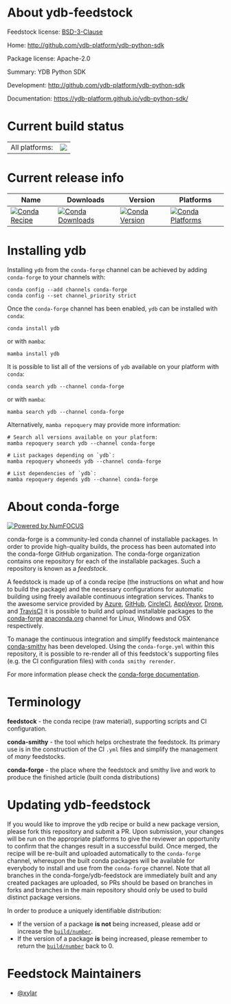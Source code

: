 About ydb-feedstock
===================

Feedstock license: [BSD-3-Clause](https://github.com/conda-forge/ydb-feedstock/blob/main/LICENSE.txt)

Home: http://github.com/ydb-platform/ydb-python-sdk

Package license: Apache-2.0

Summary: YDB Python SDK

Development: http://github.com/ydb-platform/ydb-python-sdk

Documentation: https://ydb-platform.github.io/ydb-python-sdk/

Current build status
====================


<table><tr><td>All platforms:</td>
    <td>
      <a href="https://dev.azure.com/conda-forge/feedstock-builds/_build/latest?definitionId=25774&branchName=main">
        <img src="https://dev.azure.com/conda-forge/feedstock-builds/_apis/build/status/ydb-feedstock?branchName=main">
      </a>
    </td>
  </tr>
</table>

Current release info
====================

| Name | Downloads | Version | Platforms |
| --- | --- | --- | --- |
| [![Conda Recipe](https://img.shields.io/badge/recipe-ydb-green.svg)](https://anaconda.org/conda-forge/ydb) | [![Conda Downloads](https://img.shields.io/conda/dn/conda-forge/ydb.svg)](https://anaconda.org/conda-forge/ydb) | [![Conda Version](https://img.shields.io/conda/vn/conda-forge/ydb.svg)](https://anaconda.org/conda-forge/ydb) | [![Conda Platforms](https://img.shields.io/conda/pn/conda-forge/ydb.svg)](https://anaconda.org/conda-forge/ydb) |

Installing ydb
==============

Installing `ydb` from the `conda-forge` channel can be achieved by adding `conda-forge` to your channels with:

```
conda config --add channels conda-forge
conda config --set channel_priority strict
```

Once the `conda-forge` channel has been enabled, `ydb` can be installed with `conda`:

```
conda install ydb
```

or with `mamba`:

```
mamba install ydb
```

It is possible to list all of the versions of `ydb` available on your platform with `conda`:

```
conda search ydb --channel conda-forge
```

or with `mamba`:

```
mamba search ydb --channel conda-forge
```

Alternatively, `mamba repoquery` may provide more information:

```
# Search all versions available on your platform:
mamba repoquery search ydb --channel conda-forge

# List packages depending on `ydb`:
mamba repoquery whoneeds ydb --channel conda-forge

# List dependencies of `ydb`:
mamba repoquery depends ydb --channel conda-forge
```


About conda-forge
=================

[![Powered by
NumFOCUS](https://img.shields.io/badge/powered%20by-NumFOCUS-orange.svg?style=flat&colorA=E1523D&colorB=007D8A)](https://numfocus.org)

conda-forge is a community-led conda channel of installable packages.
In order to provide high-quality builds, the process has been automated into the
conda-forge GitHub organization. The conda-forge organization contains one repository
for each of the installable packages. Such a repository is known as a *feedstock*.

A feedstock is made up of a conda recipe (the instructions on what and how to build
the package) and the necessary configurations for automatic building using freely
available continuous integration services. Thanks to the awesome service provided by
[Azure](https://azure.microsoft.com/en-us/services/devops/), [GitHub](https://github.com/),
[CircleCI](https://circleci.com/), [AppVeyor](https://www.appveyor.com/),
[Drone](https://cloud.drone.io/welcome), and [TravisCI](https://travis-ci.com/)
it is possible to build and upload installable packages to the
[conda-forge](https://anaconda.org/conda-forge) [anaconda.org](https://anaconda.org/)
channel for Linux, Windows and OSX respectively.

To manage the continuous integration and simplify feedstock maintenance
[conda-smithy](https://github.com/conda-forge/conda-smithy) has been developed.
Using the ``conda-forge.yml`` within this repository, it is possible to re-render all of
this feedstock's supporting files (e.g. the CI configuration files) with ``conda smithy rerender``.

For more information please check the [conda-forge documentation](https://conda-forge.org/docs/).

Terminology
===========

**feedstock** - the conda recipe (raw material), supporting scripts and CI configuration.

**conda-smithy** - the tool which helps orchestrate the feedstock.
                   Its primary use is in the construction of the CI ``.yml`` files
                   and simplify the management of *many* feedstocks.

**conda-forge** - the place where the feedstock and smithy live and work to
                  produce the finished article (built conda distributions)


Updating ydb-feedstock
======================

If you would like to improve the ydb recipe or build a new
package version, please fork this repository and submit a PR. Upon submission,
your changes will be run on the appropriate platforms to give the reviewer an
opportunity to confirm that the changes result in a successful build. Once
merged, the recipe will be re-built and uploaded automatically to the
`conda-forge` channel, whereupon the built conda packages will be available for
everybody to install and use from the `conda-forge` channel.
Note that all branches in the conda-forge/ydb-feedstock are
immediately built and any created packages are uploaded, so PRs should be based
on branches in forks and branches in the main repository should only be used to
build distinct package versions.

In order to produce a uniquely identifiable distribution:
 * If the version of a package **is not** being increased, please add or increase
   the [``build/number``](https://docs.conda.io/projects/conda-build/en/latest/resources/define-metadata.html#build-number-and-string).
 * If the version of a package **is** being increased, please remember to return
   the [``build/number``](https://docs.conda.io/projects/conda-build/en/latest/resources/define-metadata.html#build-number-and-string)
   back to 0.

Feedstock Maintainers
=====================

* [@xylar](https://github.com/xylar/)

